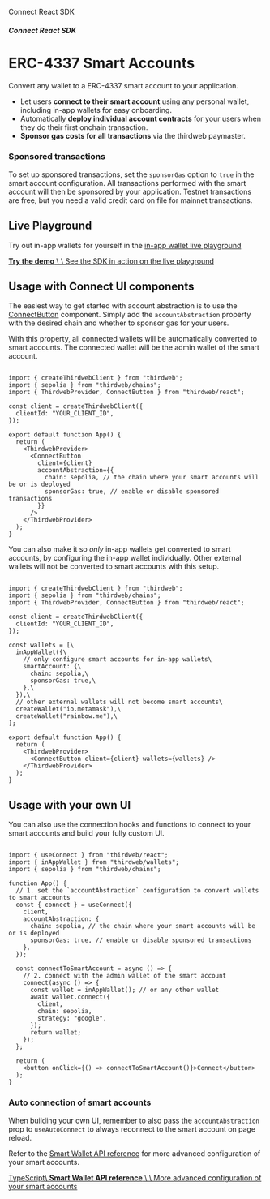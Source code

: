 Connect React SDK

##### Connect React SDK

# ERC-4337 Smart Accounts

Convert any wallet to a ERC-4337 smart account to your application.

- Let users **connect to their smart account** using any personal wallet, including in-app wallets for easy onboarding.
- Automatically **deploy individual account contracts** for your users when they do their first onchain transaction.
- **Sponsor gas costs for all transactions** via the thirdweb paymaster.

### Sponsored transactions

To set up sponsored transactions, set the `sponsorGas` option to `true` in the smart account configuration.
All transactions performed with the smart account will then be sponsored by your application. Testnet transactions are free, but you need a valid credit card on file for mainnet transactions.

## Live Playground

Try out in-app wallets for yourself in the [in-app wallet live playground](https://playground.thirdweb.com/connect/account-abstraction/connect)

[**Try the demo** \\
\\
See the SDK in action on the live playground](https://playground.thirdweb.com/connect/account-abstraction/connect)

## Usage with Connect UI components

The easiest way to get started with account abstraction is to use the [ConnectButton](https://portal.thirdweb.com/references/typescript/v5/ConnectButton) component. Simply add the `accountAbstraction` property with the desired chain and whether to sponsor gas for your users.

With this property, all connected wallets will be automatically converted to smart accounts. The connected wallet will be the admin wallet of the smart account.

```relative block whitespace-pre rounded-lg border bg-card font-mono text-sm leading-relaxed

import { createThirdwebClient } from "thirdweb";
import { sepolia } from "thirdweb/chains";
import { ThirdwebProvider, ConnectButton } from "thirdweb/react";

const client = createThirdwebClient({
  clientId: "YOUR_CLIENT_ID",
});

export default function App() {
  return (
    <ThirdwebProvider>
      <ConnectButton
        client={client}
        accountAbstraction={{
          chain: sepolia, // the chain where your smart accounts will be or is deployed
          sponsorGas: true, // enable or disable sponsored transactions
        }}
      />
    </ThirdwebProvider>
  );
}

```

You can also make it so _only_ in-app wallets get converted to smart accounts, by configuring the in-app wallet individually. Other external wallets will not be converted to smart accounts with this setup.

```relative block whitespace-pre rounded-lg border bg-card font-mono text-sm leading-relaxed

import { createThirdwebClient } from "thirdweb";
import { sepolia } from "thirdweb/chains";
import { ThirdwebProvider, ConnectButton } from "thirdweb/react";

const client = createThirdwebClient({
  clientId: "YOUR_CLIENT_ID",
});

const wallets = [\
  inAppWallet({\
    // only configure smart accounts for in-app wallets\
    smartAccount: {\
      chain: sepolia,\
      sponsorGas: true,\
    },\
  }),\
  // other external wallets will not become smart accounts\
  createWallet("io.metamask"),\
  createWallet("rainbow.me"),\
];

export default function App() {
  return (
    <ThirdwebProvider>
      <ConnectButton client={client} wallets={wallets} />
    </ThirdwebProvider>
  );
}

```

## Usage with your own UI

You can also use the connection hooks and functions to connect to your smart accounts and build your fully custom UI.

```relative block whitespace-pre rounded-lg border bg-card font-mono text-sm leading-relaxed

import { useConnect } from "thirdweb/react";
import { inAppWallet } from "thirdweb/wallets";
import { sepolia } from "thirdweb/chains";

function App() {
  // 1. set the `accountAbstraction` configuration to convert wallets to smart accounts
  const { connect } = useConnect({
    client,
    accountAbstraction: {
      chain: sepolia, // the chain where your smart accounts will be or is deployed
      sponsorGas: true, // enable or disable sponsored transactions
    },
  });

  const connectToSmartAccount = async () => {
    // 2. connect with the admin wallet of the smart account
    connect(async () => {
      const wallet = inAppWallet(); // or any other wallet
      await wallet.connect({
        client,
        chain: sepolia,
        strategy: "google",
      });
      return wallet;
    });
  };

  return (
    <button onClick={() => connectToSmartAccount()}>Connect</button>
  );
}

```

### Auto connection of smart accounts

When building your own UI, remember to also pass the `accountAbstraction` prop to `useAutoConnect` to always reconnect to the smart account on page reload.

Refer to the [Smart Wallet API reference](https://portal.thirdweb.com/references/typescript/v5/smartWallet) for more advanced configuration of your smart accounts.

[TypeScript\\
**Smart Wallet API reference** \\
\\
More advanced configuration of your smart accounts](https://portal.thirdweb.com/references/typescript/v5/smartWallet)